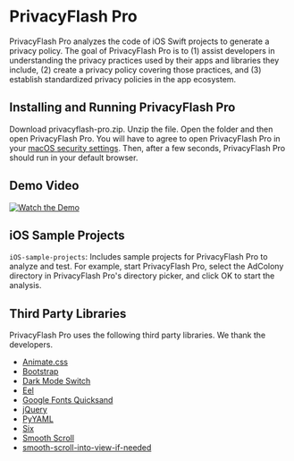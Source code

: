 # PrivacyFlash Pro

PrivacyFlash Pro analyzes the code of iOS Swift projects to generate a privacy policy. The goal of PrivacyFlash Pro is to (1) assist developers in understanding the privacy practices used by their apps and libraries they include, (2) create a privacy policy covering those practices, and (3) establish standardized privacy policies in the app ecosystem.

## Installing and Running PrivacyFlash Pro

Download privacyflash-pro.zip. Unzip the file. Open the folder and then open PrivacyFlash Pro. You will have to agree to open PrivacyFlash Pro in your [macOS security settings](https://support.apple.com/en-us/HT202491). Then, after a few seconds, PrivacyFlash Pro should run in your default browser.

## Demo Video

[![Watch the Demo](https://privacy-tech-lab.github.io/images/PrivacyFlash_Pro_Movie.png)](https://privacy-tech-lab.github.io/images/PrivacyFlash_Pro_Movie.mp4)

## iOS Sample Projects

`iOS-sample-projects`: Includes sample projects for PrivacyFlash Pro to analyze and test. For example, start PrivacyFlash Pro, select the AdColony directory in PrivacyFlash Pro's directory picker, and click OK to start the analysis.

## Third Party Libraries

PrivacyFlash Pro uses the following third party libraries. We thank the developers.

- [Animate.css](https://github.com/daneden/animate.css)
- [Bootstrap](https://getbootstrap.com)
- [Dark Mode Switch](https://github.com/coliff/dark-mode-switch)
- [Eel](https://github.com/samuelhwilliams/Eel)
- [Google Fonts Quicksand](https://fonts.google.com/specimen/Quicksand)
- [jQuery](https://github.com/jquery/jquery)
- [PyYAML](https://github.com/yaml/pyyaml)
- [Six](https://github.com/benjaminp/six)
- [Smooth Scroll](https://github.com/iamdustan/smoothscroll)
- [smooth-scroll-into-view-if-needed](https://www.npmjs.com/package/smooth-scroll-into-view-if-needed)
